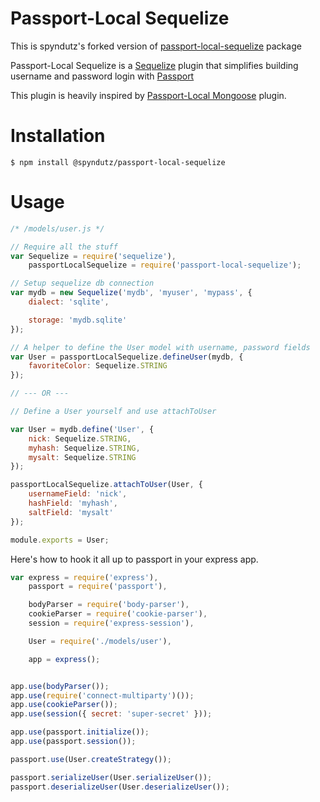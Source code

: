# Passport-Local Sequelize
This is spyndutz's forked version of [passport-local-sequelize](https://github.com/madhurjain/passport-local-sequelize) package

Passport-Local Sequelize is a [Sequelize](http://sequelizejs.com/) plugin 
that simplifies building username and password login with [Passport](http://passportjs.org)

This plugin is heavily inspired by [Passport-Local Mongoose](https://github.com/saintedlama/passport-local-mongoose) plugin.

# Installation

    $ npm install @spyndutz/passport-local-sequelize

# Usage



```js
/* /models/user.js */

// Require all the stuff
var Sequelize = require('sequelize'),
	passportLocalSequelize = require('passport-local-sequelize');

// Setup sequelize db connection
var mydb = new Sequelize('mydb', 'myuser', 'mypass', {
	dialect: 'sqlite',

	storage: 'mydb.sqlite'
});

// A helper to define the User model with username, password fields
var User = passportLocalSequelize.defineUser(mydb, {
	favoriteColor: Sequelize.STRING
});

// --- OR ---

// Define a User yourself and use attachToUser

var User = mydb.define('User', {
	nick: Sequelize.STRING,
	myhash: Sequelize.STRING,
	mysalt: Sequelize.STRING
});

passportLocalSequelize.attachToUser(User, {
	usernameField: 'nick',
	hashField: 'myhash',
	saltField: 'mysalt'
});

module.exports = User;
```

Here's how to hook it all up to passport in your express app.

```js
var express = require('express'),
	passport = require('passport'),

	bodyParser = require('body-parser'),
	cookieParser = require('cookie-parser'),
	session = require('express-session'),

	User = require('./models/user'),

	app = express();


app.use(bodyParser());
app.use(require('connect-multiparty')());
app.use(cookieParser());
app.use(session({ secret: 'super-secret' }));

app.use(passport.initialize());
app.use(passport.session());

passport.use(User.createStrategy());

passport.serializeUser(User.serializeUser());
passport.deserializeUser(User.deserializeUser());
```